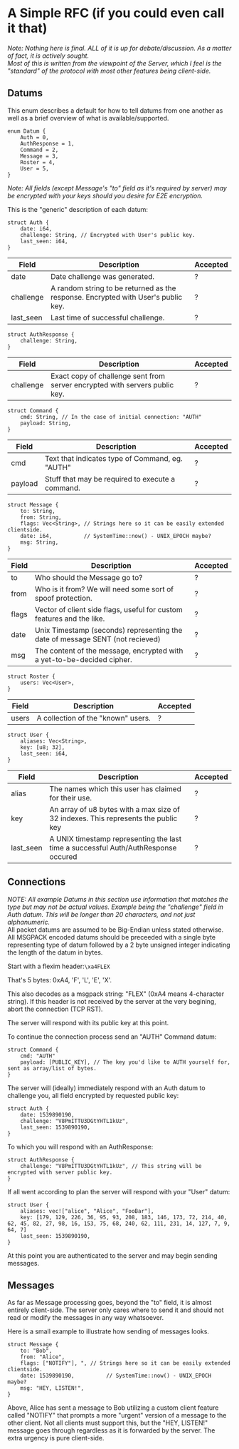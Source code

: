 A Simple RFC (if you could even call it that)
=============================================
_Note: Nothing here is final. ALL of it is up for debate/discussion. As a matter of fact, it is actively sought.  
Most of this is written from the viewpoint of the Server, which I feel is the "standard" of the protocol with most other features being client-side._

Datums
------
This enum describes a default for how to tell datums from one another as well as a brief overview of what is available/supported.
```rust,no-run
enum Datum {
    Auth = 0,
    AuthResponse = 1,
    Command = 2,
    Message = 3,
    Roster = 4,
    User = 5,
}
```  

_Note: All fields (except Message's "to" field as it's required by server) may be encrypted with your keys should you desire for E2E encryption._  

This is the "generic" description of each datum:
```rust,no-run
struct Auth {
    date: i64,
    challenge: String, // Encrypted with User's public key.
    last_seen: i64,
}
```
|Field|Description|Accepted |
|-----|-----------|---------|
| date | Date challenge was generated. | ? |
| challenge | A random string to be returned as the response. Encrypted with User's public key.| ? |
| last_seen | Last time of successful challenge. | ? |
```rust,no-run
struct AuthResponse {
    challenge: String,
}
```
|Field|Description|Accepted |
|-----|-----------|---------|
| challenge | Exact copy of challenge sent from server encrypted with servers public key. | ? |
```rust,no-run
struct Command {
    cmd: String, // In the case of initial connection: "AUTH"
    payload: String,
}
```
|Field|Description|Accepted|
|-----|-----------|---------|
| cmd | Text that indicates type of Command, eg. "AUTH" | ? |
| payload | Stuff that may be required to execute a command. | ? |

```rust,no-run
struct Message {
    to: String,
    from: String,
    flags: Vec<String>, // Strings here so it can be easily extended clientside.
    date: i64,          // SystemTime::now() - UNIX_EPOCH maybe?
    msg: String,
}
```
|Field|Description|Accepted |
|-----|-----------|---------|
| to | Who should the Message go to? | ? |
| from | Who is it from? We will need some sort of spoof protection. | ? |
| flags | Vector of client side flags, useful for custom features and the like. | ? |
| date | Unix Timestamp (seconds) representing the date of message SENT (not recieved) | ? |
| msg | The content of the message, encrypted with a yet-to-be-decided cipher. | ? |

```rust,no-run
struct Roster {
    users: Vec<User>,
}
```
|Field|Description|Accepted |
|-----|-----------|---------|
| users | A collection of the "known" users. | ? |

```rust,no-run
struct User {
    aliases: Vec<String>,
    key: [u8; 32],
    last_seen: i64,
}
```
|Field|Description|Accepted |
|-----|-----------|---------|
| alias | The names which this user has claimed for their use. | ? |
| key | An array of u8 bytes with a max size of 32 indexes. This represents the public key | ? |
| last_seen | A UNIX timestamp representing the last time a successful Auth/AuthResponse occured | ? |

Connections
-----------
_NOTE: All example Datums in this section use information that matches the type but may not be actual values. Example being the "challenge" field in Auth datum. This will be longer than 20 characters, and not just alphanumeric._  
All packet datums are assumed to be Big-Endian unless stated otherwise.  
All MSGPACK encoded datums should be preceeded with a single byte representing type of datum followed by a 2 byte unsigned integer indicating the length of the datum in bytes.


Start with a flexim header:`\xa4FLEX`

That's 5 bytes: 0xA4, 'F', 'L', 'E', 'X'.

This also decodes as a msgpack string: "FLEX" (0xA4 means 4-character string). If this header is not received by the server at the very begining, abort the connection (TCP RST).

The server will respond with its public key at this point.


To continue the connection process send an "AUTH" Command datum:
```rust,no-run
struct Command {
    cmd: "AUTH"
    payload: [PUBLIC_KEY], // The key you'd like to AUTH yourself for, sent as array/list of bytes.
}
```

The server will (ideally) immediately respond with an Auth datum to challenge you, all field encrypted by requested public key:
```rust,no-run
struct Auth {
    date: 1539890190,
    challenge: "V8PmITTU3DGtYHTL1kUz",
    last_seen: 1539890190,
}
```
To which you will respond with an AuthResponse:
```rust,no-run
struct AuthResponse {
    challenge: "V8PmITTU3DGtYHTL1kUz", // This string will be encrypted with server public key.
}
```

If all went according to plan the server will respond with your "User" datum:
```rust,no-run
struct User {
    aliases: vec!["alice", "Alice", "FooBar"],
    key: [179, 129, 226, 36, 95, 93, 208, 183, 146, 173, 72, 214, 40, 62, 45, 82, 27, 98, 16, 153, 75, 68, 240, 62, 111, 231, 14, 127, 7, 9, 64, 7]
    last_seen: 1539890190,
}
```

At this point you are authenticated to the server and may begin sending messages.

Messages
--------
As far as Message processing goes, beyond the "to" field, it is almost entirely client-side. The server only cares where to send it and should not read or modify the messages in any way whatsoever.  

Here is a small example to illustrate how sending of messages looks.

```rust,no-run
struct Message {
    to: "Bob",
    from: "Alice",
    flags: ["NOTIFY"], ", // Strings here so it can be easily extended clientside.
    date: 1539890190,          // SystemTime::now() - UNIX_EPOCH maybe?
    msg: "HEY, LISTEN!",
}
```
Above, Alice has sent a message to Bob utilizing a custom client feature called "NOTIFY" that prompts a more "urgent" version of a message to the other client. Not all clients must support this, but the "HEY, LISTEN!" message goes through regardless as it is forwarded by the server. The extra urgency is pure client-side.
